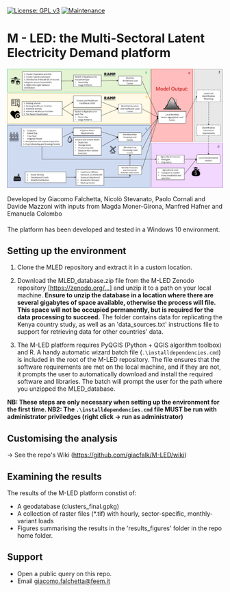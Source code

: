 [![License: GPL v3](https://img.shields.io/badge/License-GPLv3-blue.svg)](https://www.gnu.org/licenses/gpl-3.0) [![Maintenance](https://img.shields.io/badge/Maintained%3F-yes-green.svg)](https://GitHub.com/Naereen/StrapDown.js/graphs/commit-activity)

# M - LED: the Multi-Sectoral Latent Electricity Demand platform

![alt text](https://github.com/giacfalk/M-LED/blob/master/logo.png?raw=true)

Developed by Giacomo Falchetta, Nicolò Stevanato, Paolo Cornali and Davide Mazzoni with inputs from Magda Moner-Girona, Manfred Hafner and Emanuela Colombo

####
The platform has been developed and tested in a Windows 10 environment. 

## Setting up the environment
1. Clone the MLED repository and extract it in a custom location.

2. Download the MLED_database.zip file from the M-LED Zenodo repository [https://zenodo.org/...] and unzip it to a path on your local machine. **Ensure to unzip the database in a location where there are several gigabytes of space available, otherwise the process will file. This space will not be occupied permanently, but is required for the data processing to succeed.** The folder contains data for replicating the Kenya country study, as well as an 'data_sources.txt' instructions file to support for retrieving data for other countries' data.

3. The M-LED platform requires PyQGIS (Python + QGIS algorithm toolbox) and R. A handy automatic wizard batch file (`.\installdependencies.cmd`) is included in the root of the M-LED repository. The file ensures that the software requirements are met on the local machine, and if they are not, it prompts the user to automatically download and install the required software and libraries. The batch will prompt the user for the path where you unzipped the MLED_database.

**NB: These steps are only necessary when setting up the environment for the first time. NB2: The `.\installdependencies.cmd` file MUST be run with administrator priviledges (right click -> run as administrator)**

## Customising the analysis
-> See the repo's Wiki (https://github.com/giacfalk/M-LED/wiki)

## Examining the results
The results of the M-LED platform constist of:
- A geodatabase (clusters_final.gpkg)
- A collection of raster files (*.tif) with hourly, sector-specific, monthly-variant loads
- Figures summarising the results in the 'results_figures' folder in the repo home folder.

## Support
- Open a public query on this repo.
- Email giacomo.falchetta@feem.it

